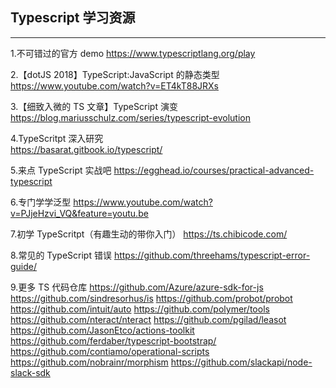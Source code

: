 ## Typescript 学习资源

---

1.不可错过的官方 demo
https://www.typescriptlang.org/play

2.【dotJS 2018】TypeScript:JavaScript 的静态类型
https://www.youtube.com/watch?v=ET4kT88JRXs

3.【细致入微的 TS 文章】TypeScript 演变
https://blog.mariusschulz.com/series/typescript-evolution

4.TypeScritpt 深入研究  
 https://basarat.gitbook.io/typescript/

5.来点 TypeScript 实战吧
https://egghead.io/courses/practical-advanced-typescript

6.专门学学泛型
https://www.youtube.com/watch?v=PJjeHzvi_VQ&feature=youtu.be

7.初学 TypeScritpt（有趣生动的带你入门）
https://ts.chibicode.com/

8.常见的 TypeScript 错误
https://github.com/threehams/typescript-error-guide/

9.更多 TS 代码仓库
https://github.com/Azure/azure-sdk-for-js
https://github.com/sindresorhus/is
https://github.com/probot/probot
https://github.com/intuit/auto
https://github.com/polymer/tools
https://github.com/nteract/nteract
https://github.com/pgilad/leasot
https://github.com/JasonEtco/actions-toolkit
https://github.com/ferdaber/typescript-bootstrap/
https://github.com/contiamo/operational-scripts
https://github.com/nobrainr/morphism
https://github.com/slackapi/node-slack-sdk
